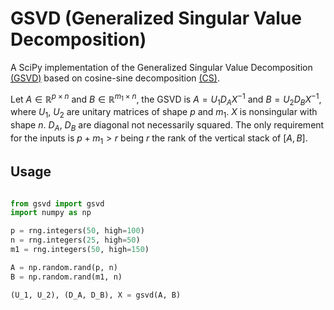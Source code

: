 # GSVD (Generalized Singular Value Decomposition)

A SciPy implementation of the Generalized Singular Value Decomposition [(GSVD)](https://en.wikipedia.org/wiki/Generalized_singular_value_decomposition) based on cosine-sine decomposition [(CS)](https://docs.scipy.org/doc/scipy/reference/generated/scipy.linalg.cossin.html).

Let $A \in \mathbb{R}^{p \times n}$ and $B \in \mathbb{R}^{m_1 \times n}$, the GSVD is $A = U_1 D_A X^{-1}$ and $B = U_2 D_B X^{-1}$, where $U_1$, $U_2$ are unitary matrices of shape $p$ and $m_1$. $X$ is nonsingular with shape $n$. $D_A$, $D_B$ are diagonal not necessarily squared. The only requirement for the inputs is $p+m_1 > r$ being $r$ the rank of the vertical stack of $[A, B]$.

## Usage

```python

from gsvd import gsvd
import numpy as np

p = rng.integers(50, high=100)
n = rng.integers(25, high=50)
m1 = rng.integers(50, high=150)

A = np.random.rand(p, n)
B = np.random.rand(m1, n)

(U_1, U_2), (D_A, D_B), X = gsvd(A, B)

```